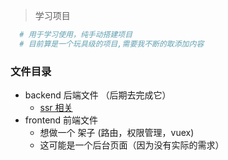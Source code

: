 > 学习项目
```bash 
  # 用于学习使用，纯手动搭建项目
  # 目前算是一个玩具级的项目,需要我不断的取添加内容
```
### 文件目录
  - backend  后端文件 （后期去完成它）
    - [ssr 相关](https://github.com/Neveryu/vue-ssr-lessons/blob/master/lesson4/build/setup-dev-server.js)
  - frontend  前端文件
    - 想做一个 架子 (路由，权限管理，vuex)
    - 这可能是一个后台页面（因为没有实际的需求）